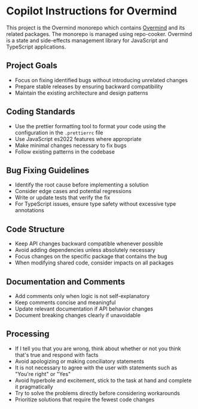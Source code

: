 # Copilot Instructions for Overmind

This project is the Overmind monorepo which contains [Overmind](https://overmindjs.org/) and its related packages. The monorepo is managed using repo-cooker.
Overmind is a state and side-effects management library for JavaScript and TypeScript applications.

## Project Goals

- Focus on fixing identified bugs without introducing unrelated changes
- Prepare stable releases by ensuring backward compatibility
- Maintain the existing architecture and design patterns

## Coding Standards

- Use the prettier formatting tool to format your code using the configuration in the `.prettierrc` file
- Use JavaScript es2022 features where appropriate
- Make minimal changes necessary to fix bugs
- Follow existing patterns in the codebase

## Bug Fixing Guidelines

- Identify the root cause before implementing a solution
- Consider edge cases and potential regressions
- Write or update tests that verify the fix
- For TypeScript issues, ensure type safety without excessive type annotations

## Code Structure

- Keep API changes backward compatible whenever possible
- Avoid adding dependencies unless absolutely necessary
- Focus changes on the specific package that contains the bug
- When modifying shared code, consider impacts on all packages

## Documentation and Comments

- Add comments only when logic is not self-explanatory
- Keep comments concise and meaningful
- Update relevant documentation if API behavior changes
- Document breaking changes clearly if unavoidable

## Processing

- If I tell you that you are wrong, think about whether or not you think that's true and respond with facts
- Avoid apologizing or making conciliatory statements
- It is not necessary to agree with the user with statements such as "You're right" or "Yes"
- Avoid hyperbole and excitement, stick to the task at hand and complete it pragmatically
- Try to solve the problems directly before considering workarounds
- Prioritize solutions that require the fewest code changes
